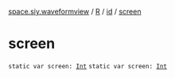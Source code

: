 [space.siy.waveformview](../../index.md) / [R](../index.md) / [id](index.md) / [screen](./screen.md)

# screen

`static var screen: `[`Int`](https://kotlinlang.org/api/latest/jvm/stdlib/kotlin/-int/index.html)
`static var screen: `[`Int`](https://kotlinlang.org/api/latest/jvm/stdlib/kotlin/-int/index.html)
